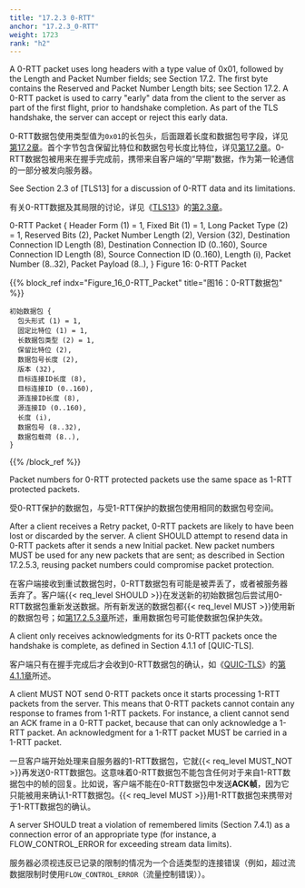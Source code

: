 ```yaml
---
title: "17.2.3 0-RTT"
anchor: "17.2.3_0-RTT"
weight: 1723
rank: "h2"
---
```


A 0-RTT packet uses long headers with a type value of 0x01, followed by the Length and Packet Number fields; see Section 17.2. The first byte contains the Reserved and Packet Number Length bits; see Section 17.2. A 0-RTT packet is used to carry "early" data from the client to the server as part of the first flight, prior to handshake completion. As part of the TLS handshake, the server can accept or reject this early data.

0-RTT数据包使用类型值为`0x01`的长包头，后面跟着长度和数据包号字段，详见[第17.2章]()。首个字节包含保留比特位和数据包号长度比特位，详见[第17.2章]()。0-RTT数据包被用来在握手完成前，携带来自客户端的“早期”数据，作为第一轮通信的一部分被发向服务器。

See Section 2.3 of [TLS13] for a discussion of 0-RTT data and its limitations.

有关0-RTT数据及其局限的讨论，详见《[TLS13]()》的[第2.3章]()。

0-RTT Packet {
Header Form (1) = 1,
Fixed Bit (1) = 1,
Long Packet Type (2) = 1,
Reserved Bits (2),
Packet Number Length (2),
Version (32),
Destination Connection ID Length (8),
Destination Connection ID (0..160),
Source Connection ID Length (8),
Source Connection ID (0..160),
Length (i),
Packet Number (8..32),
Packet Payload (8..),
}
Figure 16: 0-RTT Packet

{{% block_ref
indx="Figure_16_0-RTT_Packet"
title="图16：0-RTT数据包" %}}

```
初始数据包 {
  包头形式 (1) = 1,
  固定比特位 (1) = 1,
  长数据包类型 (2) = 1,
  保留比特位 (2),
  数据包号长度 (2),
  版本 (32),
  目标连接ID长度 (8),
  目标连接ID (0..160),
  源连接ID长度 (8),
  源连接ID (0..160),
  长度 (i),
  数据包号 (8..32),
  数据包载荷 (8..),
}
```

{{% /block_ref %}}

Packet numbers for 0-RTT protected packets use the same space as 1-RTT protected packets.

受0-RTT保护的数据包，与受1-RTT保护的数据包使用相同的数据包号空间。

After a client receives a Retry packet, 0-RTT packets are likely to have been lost or discarded by the server. A client SHOULD attempt to resend data in 0-RTT packets after it sends a new Initial packet. New packet numbers MUST be used for any new packets that are sent; as described in Section 17.2.5.3, reusing packet numbers could compromise packet protection.

在客户端接收到重试数据包时，0-RTT数据包有可能是被弄丢了，或者被服务器丢弃了。客户端{{< req_level SHOULD >}}在发送新的初始数据包后尝试用0-RTT数据包重新发送数据。所有新发送的数据包都{{< req_level MUST >}}使用新的数据包号；如[第17.2.5.3章]()所述，重用数据包号可能使数据包保护失效。

A client only receives acknowledgments for its 0-RTT packets once the handshake is complete, as defined in Section 4.1.1 of [QUIC-TLS].

客户端只有在握手完成后才会收到0-RTT数据包的确认，如《[QUIC-TLS]()》的[第4.1.1章]()所述。

A client MUST NOT send 0-RTT packets once it starts processing 1-RTT packets from the server. This means that 0-RTT packets cannot contain any response to frames from 1-RTT packets. For instance, a client cannot send an ACK frame in a 0-RTT packet, because that can only acknowledge a 1-RTT packet. An acknowledgment for a 1-RTT packet MUST be carried in a 1-RTT packet.

一旦客户端开始处理来自服务器的1-RTT数据包，它就{{< req_level MUST_NOT >}}再发送0-RTT数据包。这意味着0-RTT数据包不能包含任何对于来自1-RTT数据包中的帧的回复。比如说，客户端不能在0-RTT数据包中发送**ACK帧**，因为它只能被用来确认1-RTT数据包。{{< req_level MUST >}}用1-RTT数据包来携带对于1-RTT数据包的确认。

A server SHOULD treat a violation of remembered limits (Section 7.4.1) as a connection error of an appropriate type (for instance, a FLOW_CONTROL_ERROR for exceeding stream data limits).

服务器必须视违反已记录的限制的情况为一个合适类型的连接错误（例如，超过流数据限制时使用`FLOW_CONTROL_ERROR`（流量控制错误））。
